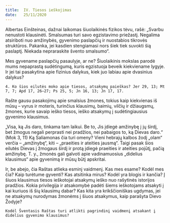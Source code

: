 ```yaml
---
title:  IV. Tiesos ieškojimas
date:   25/11/2020
---
```


Albertas Einšteinas, dažnai laikomas šiuolaikinės fizikos tėvu, rašė: „Svarbu nenustoti klausinėti. Smalsumas turi savo egzistavimo priežastį. Negalima atsiriboti nuo amžinybės, gyvenimo paslapčių ir nuostabios tikrovės struktūros. Pakanka, jei kasdien stengiamasi nors šiek tiek suvokti šią paslaptį. Niekada nepraraskite švento smalsumo“.

Mes gyvename paslapčių pasaulyje, ar ne? Šiuolaikinis mokslas parodė mums nepaprastą sudėtingumą, kuris egzistuoja beveik kiekviename lygyje. Ir jei tai pasakytina apie fizinius dalykus, kiek juo labiau apie dvasinius dalykus?

`4. Ko šios eilutės moko apie tiesos, atsakymų paieškas? Jer 29, 13; Mt 7, 7; Apd 17, 26–27; Ps 25, 5; Jn 16, 13; Jn 17, 17.`
														
Rašte gausu pasakojimų apie smalsius žmones, tokius kaip kiekvienas iš mūsų – vyrus ir moteris, turinčius klausimų, baimių, vilčių ir džiaugsmų, žmones, kurie savaip ieško tiesos, ieško atsakymų į sudėtingiausius gyvenimo klausimus.

„Visa, ką Jis daro, tinkama tam laikui. Be to, Jis įdiegė amžinybę į jų širdį, bet žmogus negali perprasti nei pradžios, nei pabaigos to, ką Dievas daro.“ (Mok 3, 11) Ką Saliamonas čia turi omeny? Vieni hebrajų kalbos žodį „olam“ verčia – „amžinybę“, kiti – „praeities ir ateities jausmą“. Taigi pasak šios eilutės Dievas į žmogaus širdį ir protą įdiegė praeities ir ateities pojūtį, pačią amžinybę. T. y., žmonės gali galvoti apie vadinamuosius „didelius klausimus“ apie gyvenimą ir mūsų būtį apskritai.

Ir, be abejo, čia Raštas atlieka esminį vaidmenį. Kas mes esame? Kodėl mes čia? Kaip turėtume gyventi? Kas atsitinka mirus? Kodėl yra blogis ir kančia? Į šiuos klausimus tiesos ieškotojai atsakymų ieško nuo rašytinės istorijos pradžios. Kokia privilegija ir atsakomybė padėti šiems ieškotojams atsakyti į kai kuriuos iš šių klausimų dabar? Kas kita yra krikščioniškas ugdymas, jei ne atsakymų nurodymas žmonėms į šiuos atsakymus, kaip parašyta Dievo Žodyje?

`Kodėl Šventasis Raštas turi atlikti pagrindinį vaidmenį atsakant į didelius gyvenimo klausimus?`